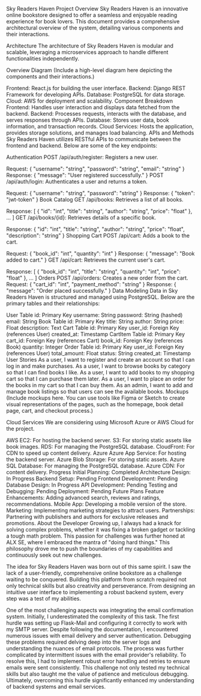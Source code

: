 Sky Readers Haven
Project Overview
Sky Readers Haven is an innovative online bookstore designed to offer a seamless and enjoyable reading experience for book lovers. This document provides a comprehensive architectural overview of the system, detailing various components and their interactions.

Architecture
The architecture of Sky Readers Haven is modular and scalable, leveraging a microservices approach to handle different functionalities independently.

Overview Diagram
(Include a high-level diagram here depicting the components and their interactions.)

Frontend: React.js for building the user interface.
Backend: Django REST Framework for developing APIs.
Database: PostgreSQL for data storage.
Cloud: AWS for deployment and scalability.
Component Breakdown
Frontend: Handles user interaction and displays data fetched from the backend.
Backend: Processes requests, interacts with the database, and serves responses through APIs.
Database: Stores user data, book information, and transaction records.
Cloud Services: Hosts the application, provides storage solutions, and manages load balancing.
APIs and Methods
Sky Readers Haven utilizes RESTful APIs to communicate between the frontend and backend. Below are some of the key endpoints:

Authentication
POST /api/auth/register: Registers a new user.

Request: { "username": "string", "password": "string", "email": "string" }
Response: { "message": "User registered successfully." }
POST /api/auth/login: Authenticates a user and returns a token.

Request: { "username": "string", "password": "string" }
Response: { "token": "jwt-token" }
Book Catalog
GET /api/books: Retrieves a list of all books.

Response: [ { "id": "int", "title": "string", "author": "string", "price": "float" }, ... ]
GET /api/books/{id}: Retrieves details of a specific book.

Response: { "id": "int", "title": "string", "author": "string", "price": "float", "description": "string" }
Shopping Cart
POST /api/cart: Adds a book to the cart.

Request: { "book_id": "int", "quantity": "int" }
Response: { "message": "Book added to cart." }
GET /api/cart: Retrieves the current user's cart.

Response: [ { "book_id": "int", "title": "string", "quantity": "int", "price": "float" }, ... ]
Orders
POST /api/orders: Creates a new order from the cart.
Request: { "cart_id": "int", "payment_method": "string" }
Response: { "message": "Order placed successfully." }
Data Modeling
Data in Sky Readers Haven is structured and managed using PostgreSQL. Below are the primary tables and their relationships:

User Table
id: Primary Key
username: String
password: String (hashed)
email: String
Book Table
id: Primary Key
title: String
author: String
price: Float
description: Text
Cart Table
id: Primary Key
user_id: Foreign Key (references User)
created_at: Timestamp
CartItem Table
id: Primary Key
cart_id: Foreign Key (references Cart)
book_id: Foreign Key (references Book)
quantity: Integer
Order Table
id: Primary Key
user_id: Foreign Key (references User)
total_amount: Float
status: String
created_at: Timestamp
User Stories
As a user, I want to register and create an account so that I can log in and make purchases.
As a user, I want to browse books by category so that I can find books I like.
As a user, I want to add books to my shopping cart so that I can purchase them later.
As a user, I want to place an order for the books in my cart so that I can buy them.
As an admin, I want to add and manage book listings so that users can see the available books.
Mockups
(Include mockups here. You can use tools like Figma or Sketch to create visual representations of the pages, such as the homepage, book detail page, cart, and checkout process.)

Cloud Services
We are considering using Microsoft Azure or AWS Cloud for the project.

AWS
EC2: For hosting the backend server.
S3: For storing static assets like book images.
RDS: For managing the PostgreSQL database.
CloudFront: For CDN to speed up content delivery.
Azure
Azure App Service: For hosting the backend server.
Azure Blob Storage: For storing static assets.
Azure SQL Database: For managing the PostgreSQL database.
Azure CDN: For content delivery.
Progress
Initial Planning: Completed
Architecture Design: In Progress
Backend Setup: Pending
Frontend Development: Pending
Database Design: In Progress
API Development: Pending
Testing and Debugging: Pending
Deployment: Pending
Future Plans
Feature Enhancements: Adding advanced search, reviews and ratings, recommendations.
Mobile App: Developing a mobile version of the store.
Marketing: Implementing marketing strategies to attract users.
Partnerships: Partnering with publishers and authors for exclusive releases and promotions.
About the Developer
Growing up, I always had a knack for solving complex problems, whether it was fixing a broken gadget or tackling a tough math problem. This passion for challenges was further honed at ALX SE, where I embraced the mantra of "doing hard things." This philosophy drove me to push the boundaries of my capabilities and continuously seek out new challenges.

The idea for Sky Readers Haven was born out of this same spirit. I saw the lack of a user-friendly, comprehensive online bookstore as a challenge waiting to be conquered. Building this platform from scratch required not only technical skills but also creativity and perseverance. From designing an intuitive user interface to implementing a robust backend system, every step was a test of my abilities.

One of the most challenging aspects was integrating the email confirmation system. Initially, I underestimated the complexity of this task. The first hurdle was setting up Flask-Mail and configuring it correctly to work with my SMTP server. Despite following the documentation, I encountered numerous issues with email delivery and server authentication. Debugging these problems required delving deep into the server logs and understanding the nuances of email protocols. The process was further complicated by intermittent issues with the email provider's reliability. To resolve this, I had to implement robust error handling and retries to ensure emails were sent consistently. This challenge not only tested my technical skills but also taught me the value of patience and meticulous debugging. Ultimately, overcoming this hurdle significantly enhanced my understanding of backend systems and email services.

